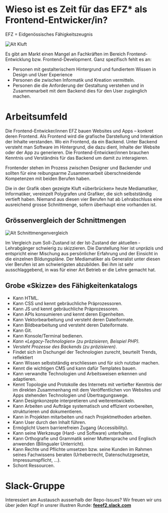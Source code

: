 # Wieso ist es Zeit für das EFZ* als Frontend-Entwicker/in?

EFZ = Eidgenössisches Fähigkeitszeugnis

![Alt Kluft](/darstellung-soll.svg)

Es gibt am Markt einen Mangel an Fachkräften im Bereich Frontend-Entwicklung bzw. Frontend-Development. Ganz spezifisch fehlt es an:
- Personen mit gestalterischem Hintergrund und fundiertem Wissen in Design und User Experience
- Personen die zwischen Informatik und Kreation vermitteln.
- Personen die die Anforderung der Gestaltung verstehen und in Zusammenarbeit mit dem Backend dies für den User zugänglich machen.

# Arbeitsumfeld
Die Frontend-Entwicker/innen EFZ bauen Websites und Apps – konkret deren Frontend. Als Frontend wird die grafische Darstellung und Interaktion der Inhalte verstanden. Wo ein Frontend, da ein Backend. Unter Backend versteht man Software im Hintergrund, die dazu dient, Inhalte der Website oder der App zu generieren. Die Frontend-Entwicker/innen brauchen Kenntnis und Verständnis für das Backend um damit zu interagieren.

Frontender stehen im Prozess zwischen Designer und Backender und sollten für eine reibungsarme Zusammenarbeit überschneidende Kompetenzen mit beiden Berufen haben.

Die in der Grafik oben gezeigte Kluft «überbrücken» heute Mediamatiker, Informatiker, vereinzelt Poly­grafen und Grafiker, die sich selbstständig vertieft haben. Niemand aus diesen vier Berufen hat ab Lehrabschluss eine ausreichend grosse Schnittmenge, sofern überhaupt eine vorhanden ist.

## Grössenvergleich der Schnittmengen

![Alt Schnittmengenvergleich](/darstellung-vergleich-v4.svg)

Im Vergleich zum Soll-Zustand ist der Ist-Zustand der aktuellen ­Lehrabgänger schwierig zu skizzieren. Die Darstellung hier ist unpräzis und entspricht einer Mischung aus persönlicher Erfahrung und der Einsicht in die einzelnen Bildungs­pläne. Der Mediamatiker als Generalist unter diesen vier Berufen ist am schwierigsten abzubilden. Bei ihm ist sehr ausschlaggebend, in was für einer Art Betrieb er die Lehre gemacht hat.

## Grobe «Skizze» des Fähigkeitenkatalogs
- Kann HTML.
- Kann CSS und kennt gebräuchliche Präprozessoren.
- Kann JS und kennt gebräuchliche Präprozessoren.
- Kann APIs konsumieren und kennt deren Eigenheiten.
- Kann Vektorbearbeitung und versteht deren Dateiformate.
- Kann Bildbearbeitung und versteht deren Dateiformate.
- Kann Git.
- Kann Konsole/Terminal bedienen.
- *Kann «Legacy-Technologien» (zu präzisieren, Beispiel PHP).*
- *Versteht Prozesse des Backends (zu präzisieren)*.
- Findet sich im Dschungel der Technologien zurecht, beurteilt Trends, reflektiert
- Kann Wissen selbstständig erschliessen und für sich nutzbar machen.
- Kennt die wichtigen CMS und kann dafür Templates bauen.
- Kann verwandte Technologien und Arbeitsweisen erkennen und adaptieren.
- Kennt Topologie und Protokolle des Internets mit vertiefter Kenntnis der im direkten Zusammenhang mit dem Veröffentlichen von Websites und Apps stehenden Technologien und Übertragungswege.
- Kann Designkonzepte interpretieren und weiterentwickeln.
- Kann Arbeiten und Aufträge systematisch und effizient vorbereiten, strukturieren und dokumentieren.
- Kann in Projekten mitarbeiten und nach Projektmethoden arbeiten.
- Kann User durch den Inhalt führen.
- Ermöglicht Usern barrierefreien Zugang (Accessibility).
- Kann seine Werkzeuge (Hard- und Software) unterhalten.
- Kann Orthografie und Grammatik seiner Muttersprache und Englisch anwenden (Bilingualer Unterricht).
- Kann Rechte und Pflichte umsetzen bzw. seine Kunden im Rahmen seines Fachwissens beraten (Urheberrecht, Datenschutzgesetze, Impressumspflicht, ...).
- Schont Ressourcen.


# Slack-Gruppe
Interessiert am Austausch ausserhalb der Repo-Issues?
Wir freuen wir uns über jeden Kopf in unsrer illustren Runde: [**feeef2.slack.com**](https://goo.gl/zGHsB2)
